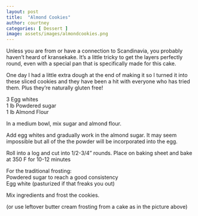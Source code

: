 ```yaml
---
layout: post
title:  "Almond Cookies"
author: courtney
categories: [ Dessert ]
image: assets/images/almondcookies.png
---
```

Unless you are from or have a connection to Scandinavia, you probably haven’t heard of kransekake. It’s a little tricky to get the layers perfectly round, even with a special pan that is specifically made for this cake. 

One day I had a little extra dough at the end of making it so I turned it into these sliced cookies and they have been a hit with everyone who has tried them. Plus they’re naturally gluten free!

3 Egg whites<br>
1 lb Powdered sugar<br>
1 lb Almond Flour<br>

In a medium bowl, mix sugar and almond flour.  

Add egg whites and gradually work in the almond sugar. It may seem impossible but all of the the powder will be incorporated into the egg.

Roll into a log and cut into 1/2-3/4” rounds. Place on baking sheet and bake at 350 F for 10-12 minutes

For the traditional frosting:<br>
Powdered sugar to reach a good consistency<br>
Egg white (pasturized if that freaks you out)<br>

Mix ingredients and frost the cookies.

(or use leftover butter cream frosting from a cake as in the picture above)